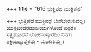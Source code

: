 +++
title = "616 ಭುಕ್ತಿಪಥ ಮುಕ್ತಿಪಥ"

+++
ಭುಕ್ತಿಪಥ ಮುಕ್ತಿಪಥ ಬೇರೆಬೇರೆಯವಲ್ಲ।  
ಯುಕ್ತದಿಂದೆರಡುಮಂಚುಗಳೊಂದೆ ಪಥಕೆ॥  
ಸತ್ತ್ವಶೋಧನೆ ಲೋಕಸಂಸ್ಕಾರದಿಂ ನಿನಗೆ।  
ಶಕ್ತಿಯಧ್ಯಾತ್ಮಕದು - ಮಂಕುತಿಮ್ಮ॥  
